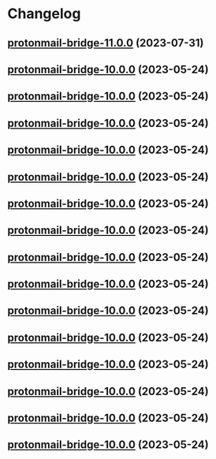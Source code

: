 # Changelog



## [protonmail-bridge-11.0.0](https://github.com/truecharts/charts/compare/protonmail-bridge-10.0.0...protonmail-bridge-11.0.0) (2023-07-31)




## [protonmail-bridge-10.0.0](https://github.com/truecharts/charts/compare/protonmail-bridge-9.0.13...protonmail-bridge-10.0.0) (2023-05-24)




## [protonmail-bridge-10.0.0](https://github.com/truecharts/charts/compare/protonmail-bridge-9.0.13...protonmail-bridge-10.0.0) (2023-05-24)




## [protonmail-bridge-10.0.0](https://github.com/truecharts/charts/compare/protonmail-bridge-9.0.13...protonmail-bridge-10.0.0) (2023-05-24)




## [protonmail-bridge-10.0.0](https://github.com/truecharts/charts/compare/protonmail-bridge-9.0.13...protonmail-bridge-10.0.0) (2023-05-24)




## [protonmail-bridge-10.0.0](https://github.com/truecharts/charts/compare/protonmail-bridge-9.0.13...protonmail-bridge-10.0.0) (2023-05-24)




## [protonmail-bridge-10.0.0](https://github.com/truecharts/charts/compare/protonmail-bridge-9.0.13...protonmail-bridge-10.0.0) (2023-05-24)




## [protonmail-bridge-10.0.0](https://github.com/truecharts/charts/compare/protonmail-bridge-9.0.13...protonmail-bridge-10.0.0) (2023-05-24)




## [protonmail-bridge-10.0.0](https://github.com/truecharts/charts/compare/protonmail-bridge-9.0.13...protonmail-bridge-10.0.0) (2023-05-24)




## [protonmail-bridge-10.0.0](https://github.com/truecharts/charts/compare/protonmail-bridge-9.0.13...protonmail-bridge-10.0.0) (2023-05-24)




## [protonmail-bridge-10.0.0](https://github.com/truecharts/charts/compare/protonmail-bridge-9.0.13...protonmail-bridge-10.0.0) (2023-05-24)




## [protonmail-bridge-10.0.0](https://github.com/truecharts/charts/compare/protonmail-bridge-9.0.13...protonmail-bridge-10.0.0) (2023-05-24)




## [protonmail-bridge-10.0.0](https://github.com/truecharts/charts/compare/protonmail-bridge-9.0.13...protonmail-bridge-10.0.0) (2023-05-24)




## [protonmail-bridge-10.0.0](https://github.com/truecharts/charts/compare/protonmail-bridge-9.0.13...protonmail-bridge-10.0.0) (2023-05-24)




## [protonmail-bridge-10.0.0](https://github.com/truecharts/charts/compare/protonmail-bridge-9.0.13...protonmail-bridge-10.0.0) (2023-05-24)




## [protonmail-bridge-10.0.0](https://github.com/truecharts/charts/compare/protonmail-bridge-9.0.13...protonmail-bridge-10.0.0) (2023-05-24)

